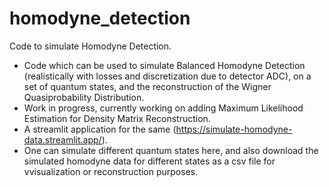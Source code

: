 # homodyne_detection
Code to simulate Homodyne Detection.

- Code which can be used to simulate Balanced Homodyne Detection (realistically with losses and discretization due to detector ADC), on a set of quantum states, and the reconstruction of the Wigner Quasiprobability Distribution.
- Work in progress, currently working on adding Maximum Likelihood Estimation for Density Matrix Reconstruction.
- A streamlit application for the same (https://simulate-homodyne-data.streamlit.app/).
- One can simulate different quantum states here, and also download the simulated homodyne data for different states as a csv file for vvisualization or reconstruction purposes.
